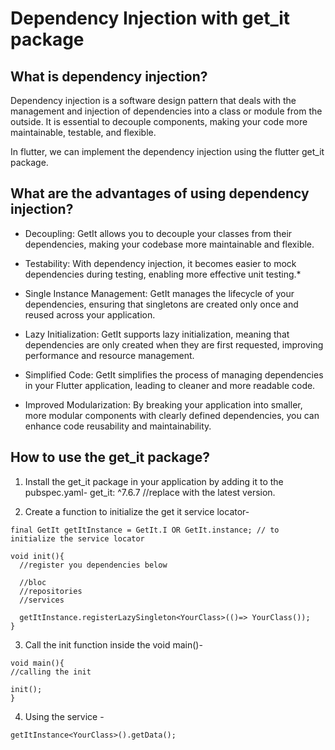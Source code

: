 # Dependency Injection with get_it package

## What is dependency injection?

Dependency injection is a software design pattern that deals with the management and injection of dependencies into a class or module from the outside. It is essential to decouple components, making your code more maintainable, testable, and flexible.

In flutter, we can implement the dependency injection using the flutter get_it package.

## What are the advantages of using dependency injection?

* Decoupling: GetIt allows you to decouple your classes from their dependencies, making your codebase more maintainable and flexible.

* Testability: With dependency injection, it becomes easier to mock dependencies during testing, enabling more effective unit testing.* 

* Single Instance Management: GetIt manages the lifecycle of your dependencies, ensuring that singletons are created only once and reused across your application.

* Lazy Initialization: GetIt supports lazy initialization, meaning that dependencies are only created when they are first requested, improving performance and resource management.

* Simplified Code: GetIt simplifies the process of managing dependencies in your Flutter application, leading to cleaner and more readable code.

* Improved Modularization: By breaking your application into smaller, more modular components with clearly defined dependencies, you can enhance code reusability and maintainability.

## How to use the get_it package?

1. Install the get_it package in your application by adding it to the pubspec.yaml- get_it: ^7.6.7 //replace with the latest version.

2. Create a function to initialize the get it service locator-

  ```
  final GetIt getItInstance = GetIt.I OR GetIt.instance; // to initialize the service locator
  ```

  ```
  void init(){
    //register you dependencies below
    
    //bloc 
    //repositories
    //services

    getItInstance.registerLazySingleton<YourClass>(()=> YourClass());
  }
  ```

3. Call the init function inside the void main()-

  ```
  void main(){
  //calling the init
  
  init();
  }
  ```

4. Using the service -

  ```
  getItInstance<YourClass>().getData();
  ```
